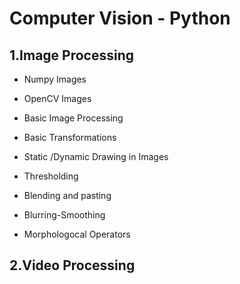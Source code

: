 # Computer Vision - Python

## 1.Image Processing

- Numpy Images

- OpenCV Images

- Basic Image Processing

- Basic Transformations

- Static /Dynamic Drawing in Images

- Thresholding

- Blending and pasting

- Blurring-Smoothing

- Morphologocal Operators

## 2.Video Processing
